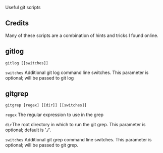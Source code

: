Useful git scripts

## Credits

Many of these scripts are a combination of hints and tricks I found online.


gitlog
-

```
gitlog [[switches]]
```

```switches```      Additional git log command line switches. This parameter is optional; will be passed to git log


gitgrep
-
```
gitgrep [regex] [[dir]] [[switches]]
```

```regex``` The regular expression to use in the grep

```dir```The root directory in which to run the git grep. This parameter is optional; default is './'.

```switches``` Additional git grep command line switches. This parameter is optional; will be passed to git grep.

